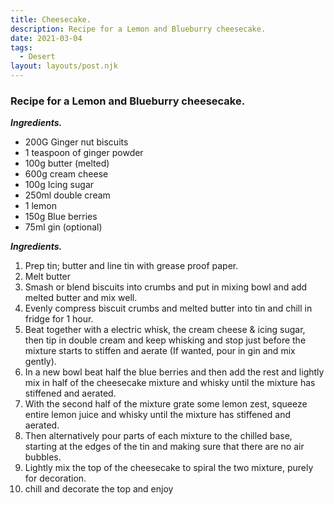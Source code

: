 ```yaml
---
title: Cheesecake.
description: Recipe for a Lemon and Blueburry cheesecake. 
date: 2021-03-04
tags:
  - Desert
layout: layouts/post.njk
---
```


### Recipe for a Lemon and Blueburry cheesecake.

_**Ingredients.**_  
* 200G Ginger nut biscuits
* 1 teaspoon of ginger powder 
* 100g butter (melted)
* 600g cream cheese
* 100g Icing sugar
* 250ml double cream
* 1 lemon
* 150g Blue berries
* 75ml gin (optional)

_**Ingredients.**_  
1. Prep tin; butter and line tin with grease proof paper.
2. Melt butter 
3. Smash or blend biscuits into crumbs and put in mixing bowl and add melted butter and mix well.
4. Evenly compress biscuit crumbs and melted butter into tin and chill in fridge for 1 hour.
5. Beat together with a electric whisk, the cream cheese & icing sugar, then tip in double cream and keep whisking and stop just before the mixture starts to stiffen and aerate (If wanted, pour in gin and mix gently).
6. In a new bowl beat half the blue berries and then add the rest and lightly mix in half of the cheesecake mixture and whisky until the mixture has stiffened and aerated.
7. With the second half of the mixture grate some lemon zest, squeeze entire lemon juice and whisky until the mixture has stiffened and aerated.
8. Then alternatively pour parts of each mixture to the chilled base, starting at the edges of the tin and making sure that there are no air bubbles. 
9. Lightly mix the top of the cheesecake to spiral the two mixture, purely for decoration.
10. chill and decorate the top and enjoy
